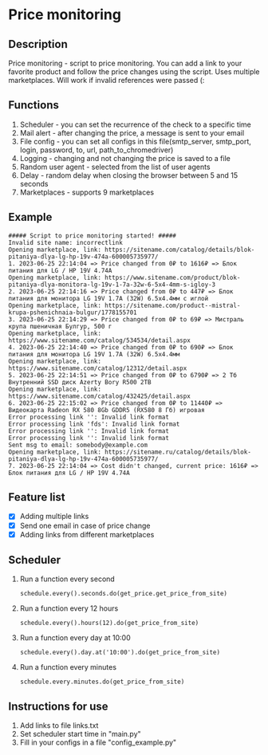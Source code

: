 # Price monitoring 

## Description
Price monitoring - script to price monitoring. You can add a link to your favorite product and 
follow the price changes using the script. Uses multiple marketplaces. Will work if invalid references were passed (:

## Functions
1. Scheduler - you can set the recurrence of the check to a specific time
2. Mail alert - after changing the price, a message is sent to your email
3. File config - you can set all configs in this file(smtp_server, smtp_port, login, password, 
to, url, path_to_chromedriver)
4. Logging - changing and not changing the price is saved to a file
5. Random user agent - selected from the list of user agents
6. Delay - random delay when closing the browser between 5 and 15 seconds
7. Marketplaces - supports 9 marketplaces

## Example
```
##### Script to price monitoring started! #####
Invalid site name: incorrectlink
Opening marketplace, link: https://sitename.com/catalog/details/blok-pitaniya-dlya-lg-hp-19v-474a-600005735977/
1. 2023-06-25 22:14:04 => Price changed from 0₽ to 1616₽ => Блок питания для LG / HP 19V 4.74A
Opening marketplace, link: https://www.sitename.com/product/blok-pitaniya-dlya-monitora-lg-19v-1-7a-32w-6-5x4-4mm-s-igloy-3
2. 2023-06-25 22:14:16 => Price changed from 0₽ to 447₽ => Блок питания для монитора LG 19V 1.7A (32W) 6.5x4.4мм с иглой
Opening marketplace, link: https://sitename.com/product--mistral-krupa-pshenichnaia-bulgur/1778155701
3. 2023-06-25 22:14:29 => Price changed from 0₽ to 69₽ => Мистраль крупа пшеничная Булгур, 500 г
Opening marketplace, link: https://www.sitename.com/catalog/534534/detail.aspx
4. 2023-06-25 22:14:40 => Price changed from 0₽ to 690₽ => Блок питания для монитора LG 19V 1.7A (32W) 6.5x4.4мм
Opening marketplace, link: https://www.sitename.com/catalog/12312/detail.aspx
5. 2023-06-25 22:14:51 => Price changed from 0₽ to 6790₽ => 2 Тб Внутренний SSD диск Azerty Bory R500 2TB
Opening marketplace, link: https://www.sitename.com/catalog/432425/detail.aspx
6. 2023-06-25 22:15:02 => Price changed from 0₽ to 11440₽ => Видеокарта Radeon RX 580 8Gb GDDR5 (RX580 8 Гб) игровая
Error processing link '': Invalid link format
Error processing link 'fds': Invalid link format
Error processing link '': Invalid link format
Error processing link '': Invalid link format
Sent msg to email: somebody@example.com
Opening marketplace, link: https://sitename.ru/catalog/details/blok-pitaniya-dlya-lg-hp-19v-474a-600005735977/
7. 2023-06-25 22:14:04 => Cost didn't changed, current price: 1616₽ => Блок питания для LG / HP 19V 4.74A
```
## Feature list
- [x] Adding multiple links
- [x] Send one email in case of price change
- [x] Adding links from different marketplaces

## Scheduler
1. Run a function every second
    ```
    schedule.every().seconds.do(get_price.get_price_from_site)
    ```
    
2. Run a function every 12 hours
    ```
    schedule.every().hours(12).do(get_price_from_site)
    ```
    
3. Run a function every day at 10:00
    ```
    schedule.every().day.at('10:00').do(get_price_from_site)
    ```
4. Run a function every minutes
    ```
    schedule.every.minutes.do(get_price_from_site)
    ```
   
## Instructions for use
1. Add links to file links.txt
2. Set scheduler start time in "main.py"
3. Fill in your configs in a file "config_example.py"